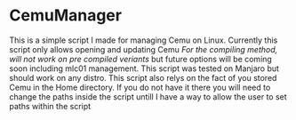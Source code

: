 # CemuManager
This is a simple script I made for managing Cemu on Linux. Currently this script only allows opening and updating Cemu *For the compiling method, will not work on pre compiled veriants* but future options will be coming soon including mlc01 management. This script was tested on Manjaro but should work on any distro.
This script also relys on the fact of you stored Cemu in the Home directory. If you do not have it there you will need to change the paths inside the script untill I have a way to allow the user to set paths within the script

